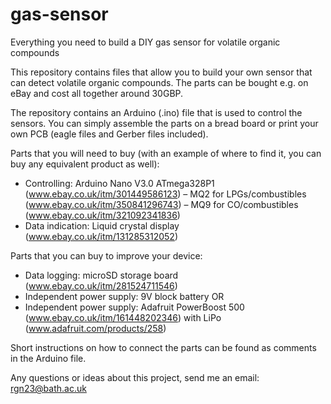 # gas-sensor
Everything you need to build a DIY gas sensor for volatile organic compounds 

This repository contains files that allow you to build your own sensor that can detect volatile organic compounds. The parts can be bought e.g. on eBay and cost all together around 30GBP. 

The repository contains an Arduino (.ino) file that is used to control the sensors. You can simply assemble the parts on a bread board or print your own PCB (eagle files and Gerber files included). 

Parts that you will need to buy (with an example of where to find it, you can buy any equivalent product as well): 

 - Controlling: Arduino Nano V3.0 ATmega328P1 (www.ebay.co.uk/itm/301449586123) 
 – MQ2 for LPGs/combustibles (www.ebay.co.uk/itm/350841296743)
 – MQ9 for CO/combustibles (www.ebay.co.uk/itm/321092341836)
 - Data indication: Liquid crystal display (www.ebay.co.uk/itm/131285312052)

Parts that you can buy to improve your device: 

 - Data logging: microSD storage board (www.ebay.co.uk/itm/281524711546)
 - Independent power supply: 9V block battery OR 
 - Independent power supply: Adafruit PowerBoost 500 (www.ebay.co.uk/itm/161448202346) with LiPo (www.adafruit.com/products/258) 

Short instructions on how to connect the parts can be found as comments in the Arduino file. 

Any questions or ideas about this project, send me an email: rgn23@bath.ac.uk 
